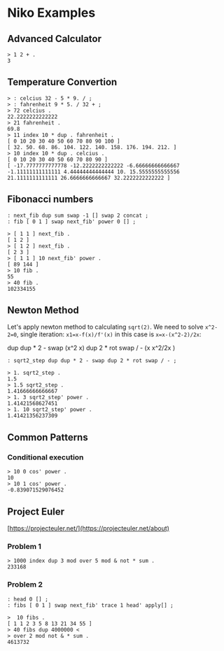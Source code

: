 # Niko Examples

## Advanced Calculator

```nkt
> 1 2 + .
3
```

## Temperature Convertion

```nkt
> : celcius 32 - 5 * 9. / ;
> : fahrenheit 9 * 5. / 32 + ;
> 72 celcius .
22.2222222222222
> 21 fahrenheit .
69.8
> 11 index 10 * dup . fahrenheit .
[ 0 10 20 30 40 50 60 70 80 90 100 ]
[ 32. 50. 68. 86. 104. 122. 140. 158. 176. 194. 212. ]
> 10 index 10 * dup . celcius .
[ 0 10 20 30 40 50 60 70 80 90 ]
[ -17.7777777777778 -12.2222222222222 -6.66666666666667 -1.11111111111111 4.44444444444444 10. 15.5555555555556 21.1111111111111 26.6666666666667 32.2222222222222 ]
```

## Fibonacci numbers

```nk
: next_fib dup sum swap -1 [] swap 2 concat ;
: fib [ 0 1 ] swap next_fib' power 0 [] ;
```

```nkt
> [ 1 1 ] next_fib .
[ 1 2 ]
> [ 1 2 ] next_fib .
[ 2 3 ]
> [ 1 1 ] 10 next_fib' power .
[ 89 144 ]
> 10 fib .
55
> 40 fib .
102334155
```

## Newton Method

Let's apply newton method to calculating `sqrt(2)`.
We need to solve `x^2-2=0`, 
single iteration: `x1=x-f(x)/f'(x)` in this case is `x=x-(x^2-2)/2x`:

dup dup * 2 - swap (x^2 x)
dup 2 * rot swap / - (x x^2/2x  )

```nk
: sqrt2_step dup dup * 2 - swap dup 2 * rot swap / - ;
```

```nkt
> 1. sqrt2_step .
1.5
> 1.5 sqrt2_step .
1.41666666666667
> 1. 3 sqrt2_step' power .
1.41421568627451
> 1. 10 sqrt2_step' power .
1.41421356237309
```

## Common Patterns

### Conditional execution

```nkt
> 10 0 cos' power .
10
> 10 1 cos' power .
-0.839071529076452
```

## Project Euler

[https://projecteuler.net/](https://projecteuler.net/about)

### Problem 1

```nkt
> 1000 index dup 3 mod over 5 mod & not * sum .
233168
```

### Problem 2

```nk
: head 0 [] ;
: fibs [ 0 1 ] swap next_fib' trace 1 head' apply[] ;
```

```nkt
>  10 fibs .
[ 1 1 2 3 5 8 13 21 34 55 ]
> 40 fibs dup 4000000 < 
> over 2 mod not & * sum .
4613732
```
